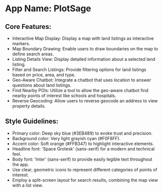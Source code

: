 # **App Name**: PlotSage

## Core Features:

- Interactive Map Display: Display a map with land listings as interactive markers.
- Map Boundary Drawing: Enable users to draw boundaries on the map to define search areas.
- Listing Details View: Display detailed information about a selected land listing.
- Filter and Search Listings: Provide filtering options for land listings based on price, area, and type.
- Geo-Aware Chatbot: Integrate a chatbot that uses location to answer questions about land listings.
- Find Nearby POIs: Utilize a tool to allow the geo-aware chatbot find nearby points of interest like schools and hospitals.
- Reverse Geocoding: Allow users to reverse geocode an address to view property details.

## Style Guidelines:

- Primary color: Deep sky blue (#3EB489) to evoke trust and precision.
- Background color: Very light grayish cyan (#F0F8FF).
- Accent color: Soft orange (#FFB347) to highlight interactive elements.
- Headline font: 'Space Grotesk' (sans-serif) for a modern and technical feel.
- Body font: 'Inter' (sans-serif) to provide easily legible text throughout the app.
- Use clear, geometric icons to represent different categories of points of interest.
- Employ a split-screen layout for search results, combining the map view with a list view.